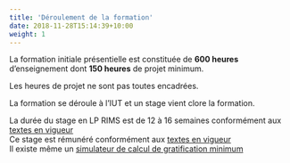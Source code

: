 ```yaml
---
title: 'Déroulement de la formation'
date: 2018-11-28T15:14:39+10:00
weight: 1
---
```

  
La formation initiale présentielle est constituée de **600 heures** d’enseignement dont **150 heures** de projet minimum. 

Les heures de projet ne sont pas toutes encadrées.  

La formation se déroule à l’IUT et un stage vient clore la formation.  

La durée du stage en LP RIMS est de 12 à 16 semaines conformément aux [textes en vigueur](https://www.legifrance.gouv.fr/affichTexteArticle.do;jsessionid=1124B1181ADD3BEB9A12DE42C659F836.tpdila12v_2?idArticle=LEGIARTI000028556168&cidTexte=LEGITEXT000020811433&dateTexte=20160502 "https://www.legifrance.gouv.fr/affichTexteArticle.do;jsessionid=1124B1181ADD3BEB9A12DE42C659F836.tpdila12v_2?idArticle=LEGIARTI000028556168&cidTexte=LEGITEXT000020811433&dateTexte=20160502")  
Ce stage est rémunéré conformément aux [textes en vigueur](https://www.service-public.fr/professionnels-entreprises/vosdroits/F32131 "https://www.service-public.fr/professionnels-entreprises/vosdroits/F32131")  
Il existe même un [simulateur de calcul de gratification minimum](https://www.service-public.fr/simulateur/calcul/gratification-stagiaire "https://www.service-public.fr/simulateur/calcul/gratification-stagiaire")  

 
 

